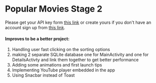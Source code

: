 # Popular Movies Stage 2

Please get your API key form [this link](https://www.themoviedb.org/settings/api) or create yours if you don't have an account sign up from [this link](https://www.themoviedb.org/account/signup).

#### Improves to be a better project:
1. Handling user fast clicking on the sorting options
2. making 2 separate SQLite database one for MainActivity and one for DetailsActivty and link them together to get better performance
3. Adding some animations and first launch tips
4. Implementing YouTube player embedded in the app
5. Using Snacbar instead of Toast
